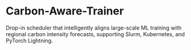 # Carbon-Aware-Trainer
Drop-in scheduler that intelligently aligns large-scale ML training with regional carbon intensity forecasts, supporting Slurm, Kubernetes, and PyTorch Lightning.
